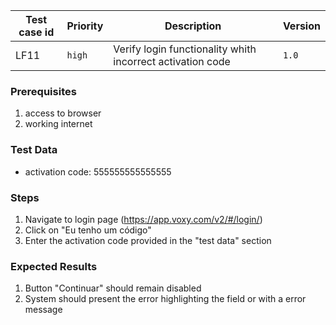 Test case id | Priority | Description | Version
---|---|---|---
LF11 | `high` | Verify login functionality whith incorrect activation code| `1.0`

### Prerequisites
1. access to browser
2. working internet

### Test Data
* activation code: 555555555555555

### Steps
1. Navigate to login page (https://app.voxy.com/v2/#/login/)
2. Click on "Eu tenho um código"
3. Enter the activation code provided in the "test data" section

### Expected Results
1. Button "Continuar" should remain disabled
2. System should present the error highlighting the field or with a error message
